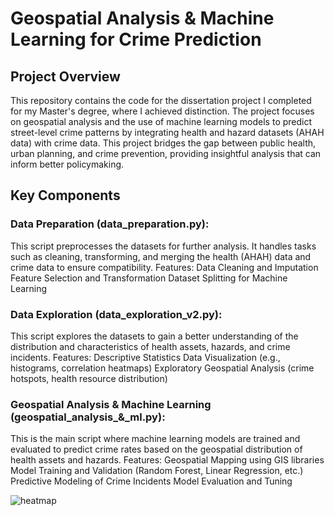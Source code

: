 # Geospatial Analysis & Machine Learning for Crime Prediction
## Project Overview
This repository contains the code for the dissertation project I completed for my Master's degree, where I achieved distinction. The project focuses on geospatial analysis and the use of machine learning models to predict street-level crime patterns by integrating health and hazard datasets (AHAH data) with crime data. This project bridges the gap between public health, urban planning, and crime prevention, providing insightful analysis that can inform better policymaking.

## Key Components
### Data Preparation (data_preparation.py):
This script preprocesses the datasets for further analysis. It handles tasks such as cleaning, transforming, and merging the health (AHAH) data and crime data to ensure compatibility.
Features:
Data Cleaning and Imputation
Feature Selection and Transformation
Dataset Splitting for Machine Learning

### Data Exploration (data_exploration_v2.py):
This script explores the datasets to gain a better understanding of the distribution and characteristics of health assets, hazards, and crime incidents.
Features:
Descriptive Statistics
Data Visualization (e.g., histograms, correlation heatmaps)
Exploratory Geospatial Analysis (crime hotspots, health resource distribution)

### Geospatial Analysis & Machine Learning (geospatial_analysis_&_ml.py):
This is the main script where machine learning models are trained and evaluated to predict crime rates based on the geospatial distribution of health assets and hazards.
Features:
Geospatial Mapping using GIS libraries
Model Training and Validation (Random Forest, Linear Regression, etc.)
Predictive Modeling of Crime Incidents
Model Evaluation and Tuning

![heatmap](https://github.com/user-attachments/assets/2cdeae1b-cc29-4039-9321-856f470e71b7)

